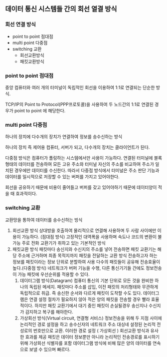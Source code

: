 ## 데이터 통신 시스템들 간의 회선 열결 방식

### 회선 연결 방식

- point to point 점대점
- multi point 다중점
- switching 교환
	- 회선교환방식
	- 패킷교환방식

### point to point 점대점

중앙 컴퓨터와 여러 개의 터미널이 독립적인 회선을 이용하여 1:1로 연결되는 단순한 방식.

TCP/IP의 Point to Protocol(PPP프로토콜)을 사용하여 두 노드간의 1:1로 연결된 경우가 point to point 에 해당한다.

### multi point 다중점

하나의 장치에 다수개의 장치가 연결하여 정보를 송수신하는 방식

하나의 장치 즉 제어용 컴퓨터, 서버가 되고, 다수개의 장치는 클라이언트가 된다.

다중점 방식은 컴퓨터가 폴링하는 시스템에서만 사용이 가능하다. 연결된 터미널에 블록 형태의 데이터를 전송하여 모든 고유 주소와 터미널 자신의 주소를 비교하여 주소가 일치된 경우에만 데이터를 수신한다. 따라서 다중점 방식에서 터미널은 주소 판단 기능과 데이터를 일시적으로 저장할 수 있는 버퍼를 가지고 있어야한다.

회선을 공유하기 때문에 비용이 줄어들고 버퍼를 갖고 있어야하기 때문에 데이터양이 적을 때 효과적이다. 

### switching 교환

교환망을 통하여 데이터를 송수신하는 빙식

1. 회선교환 방식
	상대방을 호출하여 물리적으로 연결해 사용하며 두 사람 사이에만 이용이 가능하다. (점대점 방식)
	고정적인 대역폭을 사용하며 속도나 코드의 변환이 불가능
	주로 전화 교환기가 취하고 있는 기본적인 방식
2. 패킷교환 방식
	패킷마다 송신지와 수신지의 주소를 넣어 전송하면 패킷 교환기는 해당 주소에 근거하며 최종 목적지까지 패킷을 전달하는 교환 방식
	전송하고자 하는 정보를 패킷이라는 정보 단위로 분할하여 사용
	다수의 패킷들이 공유해 전송효율이 높다.(다중점 방식)
	네트워크가 버퍼 기능을 수행, 다른 통신기기들 간에도 정보전송이 가능
	패킷에 우선순위를 적용할 수 있다.
	1. 데이터그램 방식(Datagram)
		컴퓨터 통신의 기본 단위로 모든 것을 완비한 하나의 독립된 메세지. 패킷마다 주소를 삽입, 이전 패킷의 처리형태와 무관하게 독립적으로 취급. 즉 송신한 순서와 다르게 패킷이 도착할 수도 있다.
		데이터그램은 연결 설정 절차가 필요하지 않아 적은 양의 패킷을 전송할 경우 빨라 효율적이다.
		하지만 패킷 교환기에서 대기 중인 패킷이 손실될경우 송신지나 수신지가 감지하고 복구를 해야한다.
	2. 가상회선 방식(Virtual circuit, 연결형 서비스) 
		정보전송을 위해 두 지점 사이에 논리적인 경로 설정을 하고 송수신자의 네트워크 주소 대싱네 설정된 논리적 전성로의 번호만으로 교환. 이러한 경로 설정 ( 가상회선 ) 회선교환 방식과 유사한 효과를 제공
		패킷은 데이터 정보뿐만 아니라 논리적인 전송경로를 표시하기 위해 가상회선 식별자를 포함
		데이터그램 방식에 비해 많은 양의 데이터를 연속으로 보낼 수 있으며 빠르다.





